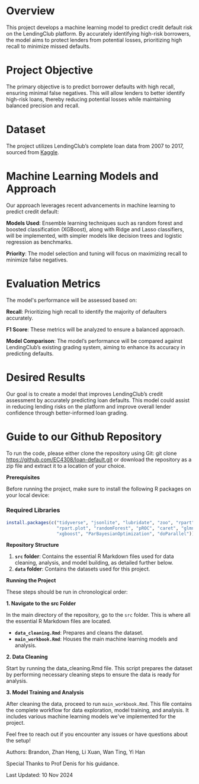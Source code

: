 # Overview

This project develops a machine learning model to predict credit default risk on the LendingClub platform. By accurately identifying high-risk borrowers, the model aims to protect lenders from potential losses, prioritizing high recall to minimize missed defaults.

# Project Objective

The primary objective is to predict borrower defaults with high recall, ensuring minimal false negatives. This will allow lenders to better identify high-risk loans, thereby reducing potential losses while maintaining balanced precision and recall.

# Dataset

The project utilizes LendingClub’s complete loan data from 2007 to 2017, sourced from [Kaggle](https://www.kaggle.com/datasets/husainsb/lendingclub-issued-loans/data).

# Machine Learning Models and Approach

Our approach leverages recent advancements in machine learning to predict credit default:

**Models Used**: Ensemble learning techniques such as random forest and boosted classification (XGBoost), along with Ridge and Lasso classifiers, will be implemented, with simpler models like decision trees and logistic regression as benchmarks.

**Priority**: The model selection and tuning will focus on maximizing recall to minimize false negatives.

# Evaluation Metrics

The model's performance will be assessed based on:

**Recall**: Prioritizing high recall to identify the majority of defaulters accurately.

**F1 Score**: These metrics will be analyzed to ensure a balanced approach.

**Model Comparison**: The model’s performance will be compared against LendingClub’s existing grading system, aiming to enhance its accuracy in predicting defaults.

# Desired Results 
Our goal is to create a model that improves LendingClub’s credit assessment by accurately predicting loan defaults. This model could assist in reducing lending risks on the platform and improve overall lender confidence through better-informed loan grading.

# Guide to our Github Repository 

To run the code, please either clone the repository using Git: git clone <https://github.com/EC4308/loan-default.git>
or download the repository as a zip file and extract it to a location of your choice.

**Prerequisites**

Before running the project, make sure to install the following R packages on your local device:

### Required Libraries
```r
install.packages(c("tidyverse", "jsonlite", "lubridate", "zoo", "rpart", 
                   "rpart.plot", "randomForest", "pROC", "caret", "glmnet", 
                   "xgboost", "ParBayesianOptimization", "doParallel"))
```

**Repository Structure**

1. **`src` folder**: Contains the essential R Markdown files used for data cleaning, analysis, and model building, as detailed further below.
2. **`data` folder**: Contains the datasets used for this project.

**Running the Project**

These steps should be run in chronological order: 

**1. Navigate to the src Folder**

In the main directory of the repository, go to the `src` folder. This is where all the essential R Markdown files are located.

- **`data_cleaning.Rmd`**: Prepares and cleans the dataset.
- **`main_workbook.Rmd`**: Houses the main machine learning models and analysis.

**2. Data Cleaning**

Start by running the data_cleaning.Rmd file. This script prepares the dataset by performing necessary cleaning steps to ensure the data is ready for analysis.

**3. Model Training and Analysis**

After cleaning the data, proceed to run `main_workbook.Rmd`. This file contains the complete workflow for data exploration, model training, and analysis. It includes various machine learning models we've implemented for the project.

Feel free to reach out if you encounter any issues or have questions about the setup!

Authors: Brandon, Zhan Heng, Li Xuan, Wan Ting, Yi Han

Special Thanks to Prof Denis for his guidance. 

Last Updated: 10 Nov 2024











